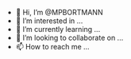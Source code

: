 - 👋 Hi, I’m @MPBORTMANN
- 👀 I’m interested in ...
- 🌱 I’m currently learning ...
- 💞️ I’m looking to collaborate on ...
- 📫 How to reach me ...

<!---
MPBORTMANN/MPBORTMANN is a ✨ special ✨ repository because its `README.md` (this file) appears on your GitHub profile.
You can click the Preview link to take a look at your changes.
--->
